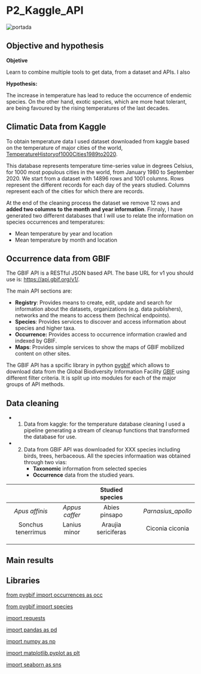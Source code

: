 # P2_Kaggle_API

![portada](https://media-exp1.licdn.com/dms/image/C4D16AQECGlEQCdDeng/profile-displaybackgroundimage-shrink_200_800/0/1599817898266?e=1617840000&v=beta&t=HY3YqXDBEsd6Ee9qapnTpC4_M5mBqrJQbwvWtwg0-fg)

## Objective and hypothesis
**Objetive**

Learn to combine multiple tools to get data, from a dataset and APIs. I also 
        
**Hypothesis:** 

The increase in temperature has lead to reduce the occurrence of endemic species. On the other hand, exotic species, which are more heat tolerant, are being favoured by the rising temperatures of the last decades.

    

## Climatic Data from Kaggle
To obtain temperature data I used dataset downloaded from kaggle based on the temperature of major cities of the world, [TemperatureHistoryof1000Cities1989to2020](https://www.kaggle.com/hansukyang/temperature-history-of-1000-cities-1980-to-2020). 


This database represents temperature time-series value in degrees Celsius, for 1000 most populous cities in the world, from January 1980 to September 2020. We start from a dataset with 14896 rows and 1001 columns. Rows represent the different records for each day of the years studied. Columns represent each of the cities for which there are records.

At the end of the cleaning process the dataset we remove 12 rows and **added two columns to the month and year information**. Finnaly, I have generated two different databases that I will use to relate the information on species occurrences and temperatures:

- Mean temperature by year and location
- Mean temperature by month and location


## Occurrence data from GBIF
The GBIF API is a RESTful JSON based API. The base URL for v1 you should use is: https://api.gbif.org/v1/.

The main API sections are:

- **Registry**: Provides means to create, edit, update and search for information about the datasets, organizations (e.g. data publishers), networks and the means to access them (technical endpoints). 
- **Species**: Provides services to discover and access information about species and higher taxa.
- **Occurrence:** Provides access to occurrence information crawled and indexed by GBIF. 
- **Maps**: Provides simple services to show the maps of GBIF mobilized content on other sites.

The GBIF API has a spcific library in python [pygbif](https://pygbif.readthedocs.io/_/downloads/en/latest/pdf/) which allows to download data from the Global Biodiversity Information Facility [GBIF](https://www.gbif.org/es/) using different filter criteria. It is split up into modules for each of the major groups of API methods.

## Data cleaning

- 1. Data from kaggle: for the temperature database cleaning I used a pipeline generating a stream of cleanup functions that transformed the database for use.
- 2. Data from GBIF API was downloaded for XXX species including birds, trees, herbaceous. All the species informaation was obtained through two vias:
     - **Taxonomic** information from selected species
     - **Occurrence** data from the studied years.



|        |   |Studied species   |   |   |
|:-----:|:-:|:---:|:---:|:---:|
| *Apus affinis*  | *Appus caffer*  |  Abies pinsapo |   |*Parnasius_apollo*   |
| Sonchus tenerrimus | Lanius minor  |Araujia sericiferas|   | Ciconia ciconia  |  Abies pinsapo | *Calotriton arnoldi*|   |   |  Abies pinsapo | ugugo  |Parnasius apollo   |
  |   |
   |   |   |
|   |   |   |   |   |


 ## Main results



## Libraries

[from pygbif import occurrences as occ](https://pypi.org/project/pygbif/)

[from pygbif import species](https://pypi.org/project/pygbif/)

[import requests](https://pypi.org/project/requests/2.7.0/)

[import pandas as pd](https://pandas.pydata.org/)

[import numpy as np](https://numpy.org/doc/)

[import matplotlib.pyplot as plt](https://matplotlib.org/3.1.1/contents.html)

[import seaborn as sns](https://seaborn.pydata.org/)
